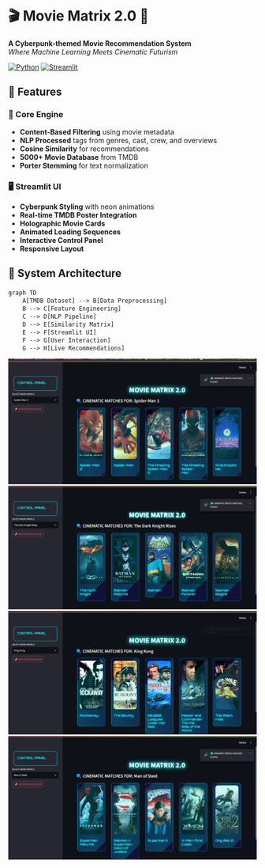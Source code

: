 # 🎬 Movie Matrix 2.0 🌌

**A Cyberpunk-themed Movie Recommendation System**  
*Where Machine Learning Meets Cinematic Futurism*

[![Python](https://img.shields.io/badge/Python-3.8%2B-blue?logo=python)](https://python.org)
[![Streamlit](https://img.shields.io/badge/Streamlit-1.34.0-FF4B4B?logo=streamlit)](https://streamlit.io)

 
 
 
 




## 🌟 Features

### 🤖 Core Engine
- **Content-Based Filtering** using movie metadata
- **NLP Processed** tags from genres, cast, crew, and overviews
- **Cosine Similarity** for recommendations
- **5000+ Movie Database** from TMDB
- **Porter Stemming** for text normalization

### 🖥 Streamlit UI
- **Cyberpunk Styling** with neon animations
- **Real-time TMDB Poster Integration**
- **Holographic Movie Cards**
- **Animated Loading Sequences**
- **Interactive Control Panel**
- **Responsive Layout**

## 🧠 System Architecture
```mermaid
graph TD
    A[TMDB Dataset] --> B[Data Preprocessing]
    B --> C[Feature Engineering]
    C --> D[NLP Pipeline]
    D --> E[Similarity Matrix]
    E --> F[Streamlit UI]
    F --> G[User Interaction]
    G --> H[Live Recommendations]
```


![image alt](https://github.com/shivamsinghtomar78/Movies-Recommender/blob/2eb7a9adfb6ff97dc14e21845fd3661885379b1f/asset/Screenshot%202025-02-17%20225739.png)
![image alt](https://github.com/shivamsinghtomar78/Movies-Recommender/blob/2eb7a9adfb6ff97dc14e21845fd3661885379b1f/asset/Screenshot%202025-02-17%20225752.png)
![image alt](https://github.com/shivamsinghtomar78/Movies-Recommender/blob/2eb7a9adfb6ff97dc14e21845fd3661885379b1f/asset/Screenshot%202025-02-17%20225808.png)
![image alt](https://github.com/shivamsinghtomar78/Movies-Recommender/blob/2eb7a9adfb6ff97dc14e21845fd3661885379b1f/asset/Screenshot%202025-02-17%20225822.png)

